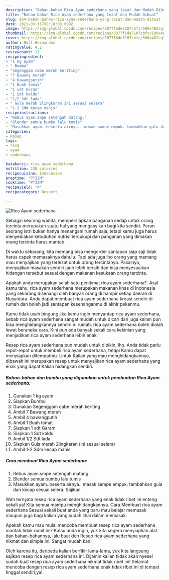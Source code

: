 ```yaml
---
description: "Bahan-bahan Rica Ayam sederhana yang lezat dan Mudah Dibuat"
title: "Bahan-bahan Rica Ayam sederhana yang lezat dan Mudah Dibuat"
slug: 854-bahan-bahan-rica-ayam-sederhana-yang-lezat-dan-mudah-dibuat
date: 2021-03-15T08:18:03.099Z
image: https://img-global.cpcdn.com/recipes/6077f6de7107cbfc/680x482cq70/rica-ayam-sederhana-foto-resep-utama.jpg
thumbnail: https://img-global.cpcdn.com/recipes/6077f6de7107cbfc/680x482cq70/rica-ayam-sederhana-foto-resep-utama.jpg
cover: https://img-global.cpcdn.com/recipes/6077f6de7107cbfc/680x482cq70/rica-ayam-sederhana-foto-resep-utama.jpg
author: Nell Hernandez
ratingvalue: 4.2
reviewcount: 11
recipeingredient:
- "1 kg ayam"
- " Bumbu"
- "Segenggam cabe merah keriting"
- "7 Bawang merah"
- "4 bawangputih"
- "1 Buah tomat"
- "1 sdt Garam"
- "1 Sdt kaldu"
- "1/2 Sdt lada"
- " Gula merah 2lingkaran ini sesuai selera"
- "1-2 Sdm kecap manis"
recipeinstructions:
- "Rebus ayam.smpe setengah matang."
- "Blender semua bumbu lalu tumis"
- "Masukkan ayam..beserta airnya.. masak sampe empuk. tambahkan gula dan kecap sesuai selera. Sajikan"
categories:
- Resep
tags:
- rica
- ayam
- sederhana

katakunci: rica ayam sederhana 
nutrition: 238 calories
recipecuisine: Indonesian
preptime: "PT22M"
cooktime: "PT32M"
recipeyield: "4"
recipecategory: Dessert

---
```



![Rica Ayam sederhana](https://img-global.cpcdn.com/recipes/6077f6de7107cbfc/680x482cq70/rica-ayam-sederhana-foto-resep-utama.jpg)

Sebagai seorang wanita, mempersiapkan panganan sedap untuk orang tercinta merupakan suatu hal yang mengasyikan bagi kita sendiri. Peran seorang istri bukan hanya menangani rumah saja, tetapi kamu juga harus menyediakan kebutuhan nutrisi tercukupi dan panganan yang dimakan orang tercinta harus mantab.

Di waktu  sekarang, kita memang bisa mengorder santapan siap saji tidak harus capek memasaknya dahulu. Tapi ada juga lho orang yang memang mau menyajikan yang terlezat untuk orang tercintanya. Pasalnya, menyajikan masakan sendiri jauh lebih bersih dan bisa menyesuaikan hidangan tersebut sesuai dengan makanan kesukaan orang tercinta. 



Apakah anda merupakan salah satu penikmat rica ayam sederhana?. Asal kamu tahu, rica ayam sederhana merupakan makanan khas di Indonesia yang sekarang disenangi oleh banyak orang di hampir setiap daerah di Nusantara. Anda dapat membuat rica ayam sederhana kreasi sendiri di rumah dan boleh jadi santapan kesenanganmu di akhir pekanmu.

Kamu tidak usah bingung jika kamu ingin menyantap rica ayam sederhana, sebab rica ayam sederhana sangat mudah untuk dicari dan juga kalian pun bisa menghidangkannya sendiri di rumah. rica ayam sederhana boleh diolah lewat beraneka cara. Kini pun ada banyak sekali cara kekinian yang menjadikan rica ayam sederhana lebih enak.

Resep rica ayam sederhana pun mudah untuk dibikin, lho. Anda tidak perlu repot-repot untuk membeli rica ayam sederhana, tetapi Kamu dapat menyiapkan ditempatmu. Untuk Kalian yang mau menghidangkannya, dibawah ini merupakan resep untuk menyajikan rica ayam sederhana yang enak yang dapat Kalian hidangkan sendiri.

<!--inarticleads1-->

##### Bahan-bahan dan bumbu yang digunakan untuk pembuatan Rica Ayam sederhana:

1. Gunakan 1 kg ayam
1. Siapkan  Bumbu
1. Gunakan Segenggam cabe merah keriting
1. Ambil 7 Bawang merah
1. Ambil 4 bawangputih
1. Ambil 1 Buah tomat
1. Siapkan 1 sdt Garam
1. Siapkan 1 Sdt kaldu
1. Ambil 1/2 Sdt lada
1. Siapkan  Gula merah 2lingkaran (ini sesuai selera)
1. Ambil 1-2 Sdm kecap manis




<!--inarticleads2-->

##### Cara membuat Rica Ayam sederhana:

1. Rebus ayam.smpe setengah matang.
1. Blender semua bumbu lalu tumis
1. Masukkan ayam..beserta airnya.. masak sampe empuk. tambahkan gula dan kecap sesuai selera. Sajikan




Wah ternyata resep rica ayam sederhana yang enak tidak ribet ini enteng sekali ya! Kita semua mampu menghidangkannya. Cara Membuat rica ayam sederhana Sesuai sekali buat anda yang baru mau belajar memasak maupun juga bagi kalian yang sudah lihai dalam memasak.

Apakah kamu mau mulai mencoba membuat resep rica ayam sederhana mantab tidak rumit ini? Kalau anda ingin, yuk kita segera menyiapkan alat dan bahan-bahannya, lalu buat deh Resep rica ayam sederhana yang nikmat dan simple ini. Sangat mudah kan. 

Oleh karena itu, daripada kalian berfikir lama-lama, yuk kita langsung sajikan resep rica ayam sederhana ini. Dijamin kalian tiidak akan nyesel sudah buat resep rica ayam sederhana nikmat tidak ribet ini! Selamat mencoba dengan resep rica ayam sederhana enak tidak ribet ini di tempat tinggal sendiri,ya!.

